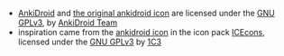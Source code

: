 - [AnkiDroid](https://github.com/ankidroid/Anki-Android/) and [the original ankidroid icon](https://github.com/ankidroid/Anki-Android/blob/master/AnkiDroid/src/main/res/mipmap-xxxhdpi/anki.png) are licensed under the [GNU GPLv3](https://github.com/ankidroid/Anki-Android/blob/master/COPYING), by [AnkiDroid Team](https://github.com/ankidroid)
- inspiration came from the [ankidroid icon](https://github.com/1C3/ICEcons/blob/master/app/src/main/res/drawable-nodpi/nodpi_ankidroid.png) in the icon pack [ICEcons](https://github.com/1C3/ICEcons), licensed under the [GNU GPLv3](https://github.com/1C3/ICEcons/blob/master/LICENSE) by [1C3](https://github.com/1C3)
